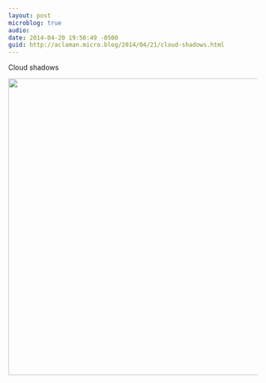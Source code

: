 ```yaml
---
layout: post
microblog: true
audio: 
date: 2014-04-20 19:50:49 -0500
guid: http://aclaman.micro.blog/2014/04/21/cloud-shadows.html
---
```

Cloud shadows

<img src="http://micro.alexclaman.com/uploads/2018/d64aa45545.jpg" width="600" height="600" />
